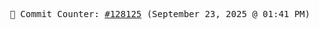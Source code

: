 <p align="center">
    <samp>
        📮 Commit Counter: <a href="https://github.com/Javascript-void0/Javascript-void0/commits/main">#128125</a> (September 23, 2025 @ 01:41 PM)
    </samp>
</p>